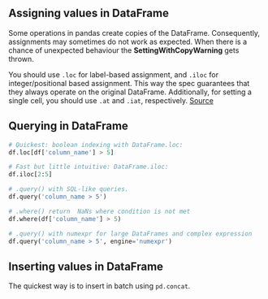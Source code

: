 ## Assigning values in DataFrame
Some operations in pandas create copies of the DataFrame. Consequently, assignments may sometimes do not work as expected. When there is a chance of unexpected behaviour the **SettingWithCopyWarning** gets thrown.

You should use `.loc` for label-based assignment, and `.iloc` for integer/positional based assignment. This way the spec guarantees that they always operate on the original DataFrame. Additionally, for setting a single cell, you should use `.at` and `.iat`, respectively.
[Source](https://stackoverflow.com/questions/20625582/how-to-deal-with-settingwithcopywarning-in-pandas)

## Querying in DataFrame
```python
# Quickest: boolean indexing with DataFrame.loc:
df.loc[df['column_name'] > 5]

# Fast but little intuitive: DataFrame.iloc:
df.iloc[2:5]

# .query() with SQL-like queries.
df.query('column_name > 5')

# .where() return  NaNs where condition is not met
df.where(df['column_name'] > 5)

# .query() with numexpr for large DataFrames and complex expression
df.query('column_name > 5', engine='numexpr')
```

## Inserting values in DataFrame
The quickest way is to insert in batch using `pd.concat`.
